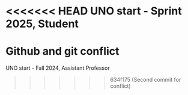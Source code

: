 <<<<<<< HEAD
UNO start - Sprint 2025, Student 
=======
# Github and git conflict
UNO start - Fall 2024, Assistant Professor 
>>>>>>> 634f175 (Second commit for conflict)
